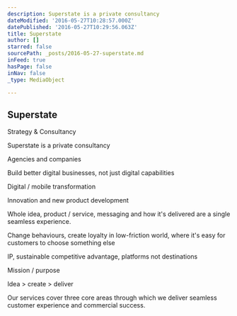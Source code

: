 ```yaml
---
description: Superstate is a private consultancy
dateModified: '2016-05-27T10:28:57.000Z'
datePublished: '2016-05-27T10:29:56.063Z'
title: Superstate
author: []
starred: false
sourcePath: _posts/2016-05-27-superstate.md
inFeed: true
hasPage: false
inNav: false
_type: MediaObject

---
```

<article style=""><h1>Superstate</h1><p>Strategy &amp; Consultancy</p></article>

Superstate is a private consultancy

Agencies and companies

Build better digital businesses, not just digital capabilities

Digital / mobile transformation

Innovation and new product development

Whole idea, product / service, messaging and how it's delivered are a single seamless experience.

Change behaviours, create loyalty in low-friction world, where it's easy for customers to choose something else

IP, sustainable competitive advantage, platforms not destinations

Mission / purpose

Idea \> create \> deliver

Our services cover three core areas through which we deliver seamless customer experience and commercial success.